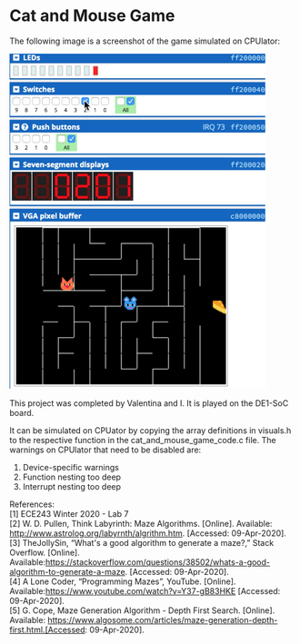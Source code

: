 # Cat and Mouse Game

The following image is a screenshot of the game simulated on CPUlator:

<img src="https://github.com/casseyshao/Cat_Mouse_Game/blob/main/game_screenshot.png" data-canonical-src="https://github.com/casseyshao/Cat_Mouse_Game/blob/main/game_screenshot.png" width="450" height="590"/>

This project was completed by Valentina and I.
It is played on the DE1-SoC board.

It can be simulated on CPUator by copying the array definitions in visuals.h to the respective function in the cat_and_mouse_game_code.c file.
The warnings on CPUlator that need to be disabled are:
1. Device-specific warnings
2. Function nesting too deep
3. Interrupt nesting too deep

References:  
[1] ECE243 Winter 2020 - Lab 7  
[2]	W. D. Pullen, Think Labyrinth: Maze Algorithms. [Online]. Available: http://www.astrolog.org/labyrnth/algrithm.htm. [Accessed: 09-Apr-2020].  
[3]	TheJollySin, “What's a good algorithm to generate a maze?,” Stack Overflow. [Online]. Available:https://stackoverflow.com/questions/38502/whats-a-good-algorithm-to-generate-a-maze. [Accessed: 09-Apr-2020].  
[4]	A Lone Coder, “Programming Mazes”, YouTube.  [Online]. Available:https://www.youtube.com/watch?v=Y37-gB83HKE [Accessed: 09-Apr-2020].  
[5]	G. Cope, Maze Generation Algorithm - Depth First Search. [Online]. Available: https://www.algosome.com/articles/maze-generation-depth-first.html.[Accessed: 09-Apr-2020].

